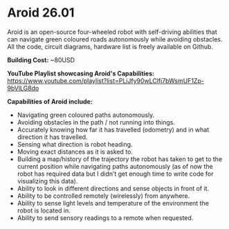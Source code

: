 # Aroid 26.01

Aroid is an open-source four-wheeled robot with self-driving abilities that can navigate green coloured roads autonomously while avoiding obstacles. All the code, circuit diagrams, hardware list is freely available on Github.

**Building Cost:** ~80USD

**YouTube Playlist showcasing Aroid's Capabilities:** https://www.youtube.com/playlist?list=PLiJfy90wLClfj7bWsmUF1Zp-9bVlLG8do

**Capabilities of Aroid include:**

- Navigating green coloured paths autonomously.
- Avoiding obstacles in the path / not running into things.
- Accurately knowing how far it has travelled (odometry) and in what direction it has travelled.
- Sensing what direction is robot heading.
- Moving exact distances as it is asked to.
- Building a map/history of the trajectory the robot has taken to get to the current position while navigating paths autonomously (as of now the robot has required data but I didn’t get enough time to write code for visualizing this data).
- Ability to look in different directions and sense objects in front of it.
- Ability to be controlled remotely (wirelessly) from anywhere.
- Ability to sense light levels and temperature of the environment the robot is located in.
- Ability to send sensory readings to a remote when requested.
